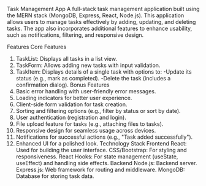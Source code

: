 Task Management App
A full-stack task management application built using the MERN stack (MongoDB, Express, React, Node.js). This application allows users to manage tasks effectively by adding, updating, and deleting tasks. The app also incorporates additional features to enhance usability, such as notifications, filtering, and responsive design.

Features
Core Features
1. TaskList: Displays all tasks in a list view.
2. TaskForm: Allows adding new tasks with input validation.
3. TaskItem: Displays details of a single task with options to:
   -Update its status (e.g., mark as completed).
   -Delete the task (includes a confirmation dialog).
Bonus Features
1. Basic error handling with user-friendly error messages.
2. Loading indicators for better user experience.
3. Client-side form validation for task creation.
4. Sorting and filtering options (e.g., filter by status or sort by date).
5. User authentication (registration and login).
6. File upload feature for tasks (e.g., attaching files to tasks).
7. Responsive design for seamless usage across devices.
8. Notifications for successful actions (e.g., "Task added successfully").
9. Enhanced UI for a polished look.
Technology Stack
Frontend
React: Used for building the user interface.
CSS/Bootstrap: For styling and responsiveness.
React Hooks: For state management (useState, useEffect) and handling side effects.
Backend
Node.js: Backend server.
Express.js: Web framework for routing and middleware.
MongoDB: Database for storing task data.
